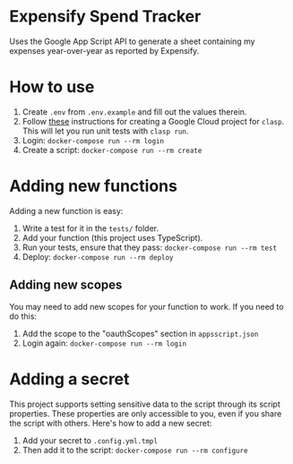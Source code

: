 # Expensify Spend Tracker

Uses the Google App Script API to generate a sheet containing my expenses year-over-year
as reported by Expensify.

# How to use

1. Create `.env` from `.env.example` and fill out the values therein.
2. Follow [these](https://github.com/google/clasp/blob/master/docs/run.md) instructions for
   creating a Google Cloud project for `clasp`. This will let you run unit tests with
   `clasp run`.
3. Login: `docker-compose run --rm login`
4. Create a script: `docker-compose run --rm create`

# Adding new functions

Adding a new function is easy:

1. Write a test for it in the `tests/` folder.
2. Add your function (this project uses TypeScript).
3. Run your tests, ensure that they pass: `docker-compose run --rm test`
4. Deploy: `docker-compose run --rm deploy`

## Adding new scopes

You may need to add new scopes for your function to work. If you need to do this:

1. Add the scope to the "oauthScopes" section in `appsscript.json`
2. Login again: `docker-compose run --rm login`

# Adding a secret

This project supports setting sensitive data to the script through its script properties.
These properties are only accessible to you, even if you share the script with others.
Here's how to add a new secret:

1. Add your secret to `.config.yml.tmpl`
2. Then add it to the script: `docker-compose run --rm configure`

